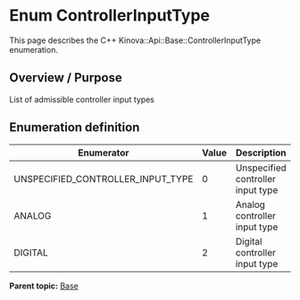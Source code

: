 # Enum ControllerInputType

This page describes the C++ Kinova::Api::Base::ControllerInputType enumeration.

## Overview / Purpose

List of admissible controller input types

## Enumeration definition

|Enumerator|Value|Description|
|----------|-----|-----------|
|UNSPECIFIED\_CONTROLLER\_INPUT\_TYPE|0|Unspecified controller input type|
|ANALOG|1|Analog controller input type|
|DIGITAL|2|Digital controller input type|

**Parent topic:** [Base](../references/summary_Base.md)

